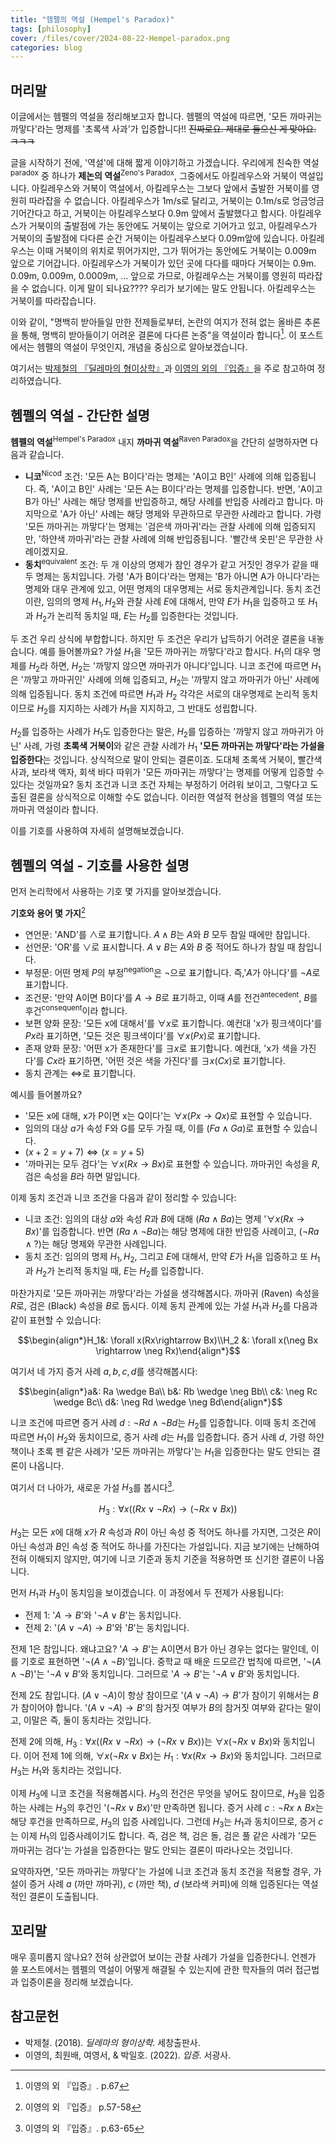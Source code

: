 ```yaml
---
title: "헴펠의 역설 (Hempel's Paradox)"
tags: [philosophy]
cover: /files/cover/2024-08-22-Hempel-paradox.png
categories: blog
---
```


## 머리말
이글에서는 헴펠의 역설을 정리해보고자 합니다. 헴펠의 역설에 따르면, '모든 까마귀는 까맣다'라는 명제를 '초록색 사과'가 입증합니다!!<!--more--> ~~진짜로요. 제대로 들으신 게 맞아요. ㅋㅋㅋ~~ 

글을 시작하기 전에, '역설'에 대해 짧게 이야기하고 가겠습니다. 우리에게 친숙한 역설<sup>paradox</sup> 중 하나가 **제논의 역설**<sup>Zeno's Paradox</sup>, 그중에서도 아킬레우스와 거북이 역설입니다. 아킬레우스와 거북이 역설에서, 아킬레우스는 그보다 앞에서 출발한 거북이를 영원히 따라잡을 수 없습니다. 아킬레우스가 1m/s로 달리고, 거북이는 0.1m/s로 엉금엉금 기어간다고 하고, 거북이는 아킬레우스보다 0.9m 앞에서 출발했다고 합시다. 아킬레우스가 거북이의 출발점에 가는 동안에도 거북이는 앞으로 기어가고 있고, 아킬레우스가 거북이의 출발점에 다다른 순간 거북이는 아킬레우스보다 0.09m앞에 있습니다. 아킬레우스는 이때 거북이의 위치로 뛰어가지만, 그가 뛰어가는 동안에도 거북이는 0.009m 앞으로 기어갑니다. 아킬레우스가 거북이가 있던 곳에 다다를 때마다 거북이는 0.9m. 0.09m, 0.009m, 0.0009m, ... 앞으로 가므로, 아킬레우스는 거북이를 영원히 따라잡을 수 없습니다. 이게 말이 되나요???? 우리가 보기에는 말도 안됩니다. 아킬레우스는 거북이를 따라잡습니다.

이와 같이, "명백히 받아들일 만한 전제들로부터, 논란의 여지가 전혀 없는 올바른 추론을 통해, 명백히 받아들이기 어려운 결론에 다다른 논증"을 역설이라 합니다[^1]. 이 포스트에서는 헴펠의 역설이 무엇인지, 개념을 중심으로 알아보겠습니다. 

여기서는 [박제철의 『딜레마의 형이상학』](#2rt22d)과 [이영의 외의 『입증』](#1a2b3c)을 주로 참고하여 정리하였습니다.

## 헴펠의 역설 - 간단한 설명
**헴펠의 역설**<sup>Hempel's Paradox</sup> 내지 **까마귀 역설**<sup>Raven Paradox</sup>을 간단히 설명하자면 다음과 같습니다.

- **니코**<sup>Nicod</sup> 조건: '모든 A는 B이다'라는 명제는 'A이고 B인' 사례에 의해 입증됩니다. 즉, 'A이고 B인' 사례는 '모든 A는 B이다'라는 명제를 입증합니다. 반면, 'A이고 B가 아닌' 사례는 해당 명제를 반입증하고, 해당 사례를 반입증 사례라고 합니다. 마지막으로 'A가 아닌' 사례는 해당 명제와 무관하므로 무관한 사례라고 합니다. 가령 '모든 까마귀는 까맣다'는 명제는 '검은색 까마귀'라는 관찰 사례에 의해 입증되지만, '하얀색 까마귀'라는 관찰 사례에 의해 반입증됩니다. '빨간색 옷핀'은 무관한 사례이겠지요.
-  **동치**<sup>equivalent</sup> 조건: 두 개 이상의 명제가 참인 경우가 같고 거짓인 경우가 같을 때 두 명제는 동치입니다. 가령 'A가 B이다'라는 명제는 'B가 아니면 A가 아니다'라는 명제와 대우 관계에 있고, 어떤 명제의 대우명제는 서로 동치관계입니다. 동치 조건이란, 임의의 명제 $H_1, H_2$와 관찰 사례 $E$에 대해서, 만약 $E$가 $H_1$을 입증하고 또 $H_1$과 $H_2$가 논리적 동치일 때, $E$는 $H_2$를 입증한다는 것입니다.  


두 조건 우리 상식에 부합합니다. 하지만 두 조건은 우리가 납득하기 어려운 결론을 내놓습니다. 예를 들어볼까요? 가설 $H_1$을 '모든 까마귀는 까맣다'라고 합시다. $H_1$의 대우 명제를 $H_2$라 하면, $H_2$는 '까맣지 않으면 까마귀가 아니다'입니다. 니코 조건에 따르면 $H_1$은 '까맣고 까마귀인' 사례에 의해 입증되고, $H_2$는 '까맣지 않고 까마귀가 아닌' 사례에 의해 입증됩니다. 동치 조건에 따르면 $H_1$과 $H_2$ 각각은 서로의 대우명제로 논리적 동치이므로 $H_2$를 지지하는 사례가 $H_1$을 지지하고, 그 반대도 성립합니다.

$H_2$를 입증하는 사례가 $H_1$도 입증한다는 말은, $H_2$를 입증하는 '까맣지 않고 까마귀가 아닌' 사례, 가령 **초록색 거북이**와 같은 관찰 사례가 $H_1$ **'모든 까마귀는 까맣다'라는 가설을 입증한다**는 것입니다. 상식적으로 말이 안되는 결론이죠. 도대체 초록색 거북이, 빨간색 사과, 보라색 액자, 회색 바다 따위가 '모든 까마귀는 까맣다'는 명제를 어떻게 입증할 수 있다는 것일까요? 동치 조건과 니코 조건 자체는 부정하기 어려워 보이고, 그렇다고 도출된 결론을 상식적으로 이해할 수도 없습니다. 이러한 역설적 현상을 헴펠의 역설 또는 까마귀 역설이라 합니다.

이를 기호를 사용하여 자세히 설명해보겠습니다.

## 헴펠의 역설 - 기호를 사용한 설명 
먼저 논리학에서 사용하는 기호 몇 가지를 알아보겠습니다.

**기호와 용어 몇 가지**[^2]
- 연언문: 'AND'를 $\wedge$로 표기합니다. $A\wedge B$는 $A$와 $B$ 모두 참일 때에만 참입니다. 
- 선언문: 'OR'를 $\lor$로 표시합니다. $A \lor B$는 $A$와 $B$ 중 적어도 하나가 참일 때 참입니다. 
- 부정문: 어떤 명제 $P$의 부정<sup>negation</sup>은 $\neg$으로 표기합니다. 즉,'$A$가 아니다'를 $\neg A$로 표기합니다.
- 조건문: '만약 A이면 B이다'를 $A\rightarrow B$로 표기하고, 이때 $A$를 전건<sup>antecedent</sup>, $B$를 후건<sup>consequent</sup>이라 합니다.
- 보편 양화 문장: '모든 x에 대해서'를 $\forall x$로 표기합니다. 예컨대 'x가 핑크색이다'를 $Px$라 표기하면, '모든 것은 핑크색이다'를 $\forall x (Px)$로 표기합니다.
- 존재 양화 문장: '어떤 x가 존재한다'를 $\exists x$로 표기합니다. 예컨대, 'x가 색을 가진다'를 $Cx$라 표기하면, '어떤 것은 색을 가진다'를 $\exists x (Cx)$로 표기합니다.
- 동치 관계는 $\Leftrightarrow$로 표기합니다.

예시를 들어볼까요?
-  '모든 x에 대해, x가 P이면 x는 Q이다'는 $\forall x(Px \rightarrow Qx)$로 표현할 수 있습니다.
- 임의의 대상 $a$가 속성 F와 G를 모두 가질 때, 이를 $(Fa\wedge Ga)$로 표현할 수 있습니다. 
- $(x + 2 = y+ 7) \Leftrightarrow (x = y+5)$
- '까마귀는 모두 검다'는 $\forall x(Rx \rightarrow Bx)$로 표현할 수 있습니다. 까마귀인 속성을 $R$, 검은 속성을 $B$라 하면 말입니다.

이제 동치 조건과 니코 조건을 다음과 같이 정리할 수 있습니다:
- 니코 조건: 임의의 대상 $a$와 속성 $R$과 $B$에 대해 $(Ra\wedge Ba)$는 명제 '$\forall x(Rx\rightarrow Bx)$'를 입증합니다. 반면 $(Ra\wedge \neg Ba)$는 해당 명제에 대한 반입증 사례이고, $(\neg Ra \wedge ?)$는 해당 명제와 무관한 사례입니다.
- 동치 조건: 임의의 명제 $H_1, H_2$, 그리고 $E$에 대해서, 만약 $E$가 $H_1$을 입증하고 또 $H_1$과 $H_2$가 논리적 동치일 때, $E$는 $H_2$를 입증합니다.

마찬가지로 '모든 까마귀는 까맣다'라는 가설을 생각해봅시다. 까마귀 (Raven) 속성을 $R$로, 검은 (Black) 속성을 $B$로 둡시다. 이제 동치 관계에 있는 가설 $H_1$과 $H_2$를 다음과 같이 표현할 수 있습니다:

$$\begin{align*}H_1&: \forall x(Rx\rightarrow Bx)\\H_2 &: \forall x(\neg Bx \rightarrow \neg Rx)\end{align*}$$

여기서 네 가지 증거 사례 $a, b, c, d$를 생각해봅시다:

$$\begin{align*}a&: Ra \wedge Ba\\ b&: Rb \wedge \neg Bb\\ c&: \neg Rc \wedge Bc\\ d&: \neg Rd \wedge \neg Bd\end{align*}$$

니코 조건에 따르면 증거 사례 $d: \neg Rd \wedge \neg Bd$는 $H_2$를 입증합니다. 이때 동치 조건에 따르면 $H_1$이 $H_2$와 동치이므로, 증거 사례 $d$는 $H_1$를 입증합니다. 증거 사례 $d$, 가령 하얀 책이나 초록 펜 같은 사례가 '모든 까마귀는 까맣다'는 $H_1$을 입증한다는 말도 안되는 결론이 나옵니다. 

여기서 더 나아가, 새로운 가설 $H_3$를 봅시다[^3]. 

$$H_3: \forall x((Rx\lor\neg Rx)\rightarrow (\neg Rx \lor Bx))$$

$H_3$는 모든 $x$에 대해 $x$가 $R$ 속성과 $R$이 아닌 속성 중 적어도 하나를 가지면, 그것은 $R$이 아닌 속성과 $B$인 속성 중 적어도 하나를 가진다는 가설입니다. 지금 보기에는 난해하여 전혀 이해되지 않지만, 여기에 니코 기준과 동치 기준을 적용하면 또 신기한 결론이 나옵니다. 

먼저 $H_1$과 $H_3$이 동치임을 보이겠습니다. 이 과정에서 두 전제가 사용됩니다:
- 전제 1: '$A\rightarrow B$'와 '$\neg A \lor B$'는 동치입니다.
- 전제 2: '$(A\lor \neg A)\rightarrow B$'와 '$B$'는 동치입니다.

전제 1은 참입니다. 왜냐고요? '$A\rightarrow B$'는 A이면서 B가 아닌 경우는 없다는 말인데, 이를 기호로 표현하면 '$\neg(A\wedge \neg B)$'입니다. 중학교 때 배운 드모르간 법칙에 따르면, '$\neg(A\wedge \neg B)$'는 '$\neg A \lor B$'와 동치입니다. 그러므로 '$A\rightarrow B$'는 '$\neg A \lor B$'와 동치입니다.

전제 2도 참입니다. $(A\lor \neg A)$이 항상 참이므로 '$(A\lor \neg A)\rightarrow B$'가 참이기 위해서는 $B$가 참이어야 합니다. '$(A\lor \neg A)\rightarrow B$'의 참거짓 여부가 $B$의 참거짓 여부와 같다는 말이고, 이말은 즉, 둘이 동치라는 것입니다.

전제 2에 의해, $H_3: \forall x((Rx\lor\neg Rx)\rightarrow (\neg Rx \lor Bx))$는 $\forall x(\neg Rx \lor Bx)$와 동치입니다. 이어 전제 1에 의해, $\forall x(\neg Rx \lor Bx)$는 $H_1: \forall x(Rx\rightarrow Bx)$와 동치입니다. 그러므로 $H_3$는 $H_1$와 동치라는 것입니다.

이제 $H_3$에 니코 조건을 적용해봅시다. $H_3$의 전건은 무엇을 넣어도 참이므로, $H_3$을 입증하는 사례는 $H_3$의 후건인 '$(\neg Rx \lor Bx)$'만 만족하면 됩니다. 증거 사례 $c: \neg Rx \wedge Bx$는 해당 후건을 만족하므로, $H_3$의 입증 사례입니다. 그런데 $H_3$는 $H_1$과 동치이므로, 증거 $c$는 이제 $H_1$의 입증사례이기도 합니다.
즉, 검은 책, 검은 돌, 검은 풀 같은 사례가 '모든 까마귀는 검다'는 가설을 입증한다는 말도 안되는 결론이 따라나오는 것입니다.

요약하자면, '모든 까마귀는 까맣다'는 가설에 니코 조건과 동치 조건을 적용할 경우, 가설이 증거 사례 $a$ (까만 까마귀), $c$ (까만 책), $d$ (보라색 커피)에 의해 입증된다는 역설적인 결론이 도출됩니다.

## 꼬리말
매우 흥미롭지 않나요? 전혀 상관없어 보이는 관찰 사례가 가설을 입증한다니. 언젠가 쓸 포스트에서는 헴펠의 역설이 어떻게 해결될 수 있는지에 관한 학자들의 여러 접근법과 입증이론을 정리해 보겠습니다.

## 참고문헌
- <a id="2rt22d"></a>박제철. (2018). *딜레마의 형이상학*. 세창출판사. 
- <a id="1a2b3c"></a>이영의, 최원배, 여영서, & 박일호. (2022). *입증*. 서광사. 


[^1]: 이영의 외 『입증』. p.67

[^2]: 이영의 외 『입증』 p.57-58

[^3]: 이영의 외 『입증』. p.63-65